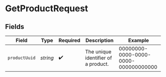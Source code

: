 # GetProductRequest


## Fields

| Field                                | Type                                 | Required                             | Description                          | Example                              |
| ------------------------------------ | ------------------------------------ | ------------------------------------ | ------------------------------------ | ------------------------------------ |
| `productUuid`                        | *string*                             | :heavy_check_mark:                   | The unique identifier of a product.  | 00000000-0000-0000-0000-000000000000 |